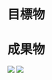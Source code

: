 # 目標物
# 成果物
<img src=“https://user-images.githubusercontent.com/82959924/203619830-46091ce8-805e-4010-999c-789cf72f2e3d.png” width=“320px”>
<img src=“https://user-images.githubusercontent.com/82959924/203619842-a09a1129-8d60-4878-81ee-156241236f7b.png” width=“320px”>
